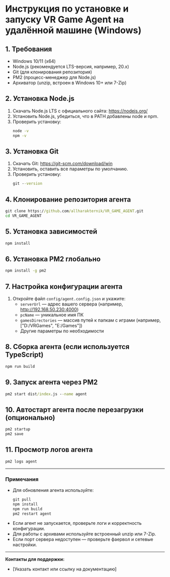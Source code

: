 # Инструкция по установке и запуску VR Game Agent на удалённой машине (Windows)

## 1. Требования
- Windows 10/11 (x64)
- Node.js (рекомендуется LTS-версия, например, 20.x)
- Git (для клонирования репозитория)
- PM2 (процесс-менеджер для Node.js)
- Архиватор (unzip, встроен в Windows 10+ или 7-Zip)

## 2. Установка Node.js
1. Скачать Node.js LTS с официального сайта: https://nodejs.org/
2. Установить Node.js, убедиться, что в PATH добавлены node и npm.
3. Проверить установку:
   ```cmd
   node -v
   npm -v
   ```

## 3. Установка Git
1. Скачать Git: https://git-scm.com/download/win
2. Установить, оставить все параметры по умолчанию.
3. Проверить установку:
   ```cmd
   git --version
   ```

## 4. Клонирование репозитория агента
```cmd
git clone https://github.com/allharakternik/VR_GAME_AGENT.git
cd VR_GAME_AGENT
```

## 5. Установка зависимостей
```cmd
npm install
```

## 6. Установка PM2 глобально
```cmd
npm install -g pm2
```

## 7. Настройка конфигурации агента
1. Откройте файл `config/agent.config.json` и укажите:
   - `serverUrl` — адрес вашего сервера (например, http://192.168.50.230:4000)
   - `pcName` — уникальное имя ПК
   - `gamesDirectories` — массив путей к папкам с играми (например, ["D:/VRGames", "E:/Games"])
   - Другие параметры по необходимости

## 8. Сборка агента (если используется TypeScript)
```cmd
npm run build
```

## 9. Запуск агента через PM2
```cmd
pm2 start dist/index.js --name agent
```

## 10. Автостарт агента после перезагрузки (опционально)
```cmd
pm2 startup
pm2 save
```

## 11. Просмотр логов агента
```cmd
pm2 logs agent
```

---

### Примечания
- Для обновления агента используйте:
  ```cmd
  git pull
  npm install
  npm run build
  pm2 restart agent
  ```
- Если агент не запускается, проверьте логи и корректность конфигурации.
- Для работы с архивами используйте встроенный unzip или 7-Zip.
- Если порт сервера недоступен — проверьте фаервол и сетевые настройки.

---

**Контакты для поддержки:**
- [Указать контакт или ссылку на документацию]
